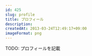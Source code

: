 ```yaml
---
id: 425
slug: profile
title: プロフィール
description: 
createdAt: 2013-03-24T12:49:17+09:00
imageFormat: png
---
```


TODO: プロフィールを記載
